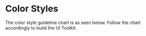 # Color Styles
The color style guideline chart is as seen below. Follow the chart accordingly to build the UI Toolkit.
